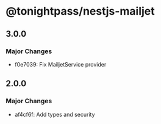 # @tonightpass/nestjs-mailjet

## 3.0.0

### Major Changes

- f0e7039: Fix MailjetService provider

## 2.0.0

### Major Changes

- af4cf6f: Add types and security
